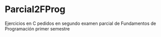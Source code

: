 # Parcial2FProg
Ejercicios en C pedidos en segundo examen parcial de Fundamentos de Programación primer semestre
